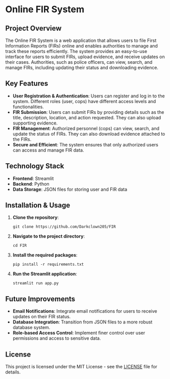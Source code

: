 # Online FIR System

## Project Overview
The Online FIR System is a web application that allows users to file First Information Reports (FIRs) online and enables authorities to manage and track these reports efficiently. The system provides an easy-to-use interface for users to submit FIRs, upload evidence, and receive updates on their cases. Authorities, such as police officers, can view, search, and manage FIRs, including updating their status and downloading evidence.

## Key Features
- **User Registration & Authentication**: Users can register and log in to the system. Different roles (user, cops) have different access levels and functionalities.
- **FIR Submission**: Users can submit FIRs by providing details such as the title, description, location, and action requested. They can also upload supporting evidence.
- **FIR Management**: Authorized personnel (cops) can view, search, and update the status of FIRs. They can also download evidence attached to the FIRs.
- **Secure and Efficient**: The system ensures that only authorized users can access and manage FIR data.

## Technology Stack
- **Frontend**: Streamlit
- **Backend**: Python
- **Data Storage**: JSON files for storing user and FIR data

## Installation & Usage
1. **Clone the repository**: 
    ```
    git clone https://github.com/Darkclown205/FIR
    ```
2. **Navigate to the project directory**:
    ```
    cd FIR
    ```
3. **Install the required packages**:
    ```
    pip install -r requirements.txt
    ```
4. **Run the Streamlit application**:
    ```
    streamlit run app.py
    ```

## Future Improvements
- **Email Notifications**: Integrate email notifications for users to receive updates on their FIR status.
- **Database Integration**: Transition from JSON files to a more robust database system.
- **Role-based Access Control**: Implement finer control over user permissions and access to sensitive data.

## License
This project is licensed under the MIT License - see the [LICENSE](LICENSE) file for details.
